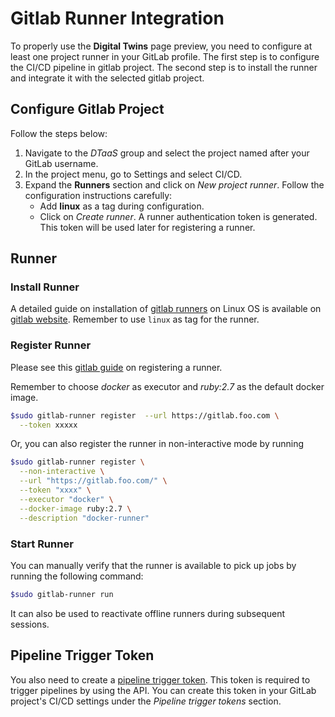 # Gitlab Runner Integration

To properly use the __Digital Twins__ page preview, you need to
configure at least one project runner in your GitLab profile.
The first step is to configure the CI/CD pipeline in gitlab project.
The second step is to install the runner and integrate it
with the selected gitlab project.

## Configure Gitlab Project

Follow the steps below:

1. Navigate to the _DTaaS_ group and select the project named after your
   GitLab username.
1. In the project menu, go to Settings and select CI/CD.
1. Expand the __Runners__ section and click on _New project runner_. Follow the
   configuration instructions carefully:
   - Add __linux__ as a tag during configuration.
   - Click on _Create runner_. A runner authentication token is generated.
     This token will be used later for registering a runner.

## Runner

### Install Runner

A detailed guide on installation of
[gitlab runners](https://docs.gitlab.com/runner/install/)
on Linux OS is available on
[gitlab website](https://docs.gitlab.com/runner/install/linux-repository.html).
Remember to use `linux` as tag for the runner.

### Register Runner

Please see this [gitlab guide](https://docs.gitlab.com/runner/register/)
on registering a runner.

Remember to choose _docker_ as executor and _ruby:2.7_ as
the default docker image.

```bash
$sudo gitlab-runner register  --url https://gitlab.foo.com \
  --token xxxxx
```

Or, you can also register the runner in non-interactive mode by running

```bash
$sudo gitlab-runner register \
  --non-interactive \
  --url "https://gitlab.foo.com/" \
  --token "xxxx" \
  --executor "docker" \
  --docker-image ruby:2.7 \
  --description "docker-runner"
```

### Start Runner

You can manually verify that the runner is available to pick up jobs by running
the following command:

```bash
$sudo gitlab-runner run
```

It can also be used to reactivate offline runners during subsequent sessions.

## Pipeline Trigger Token

You also need to create a
[pipeline trigger token](https://archives.docs.gitlab.com/16.4/ee/ci/triggers/index.html).
This token is required to trigger pipelines by using the API.
You can create this token in your GitLab project's CI/CD settings under
the *Pipeline trigger tokens* section.
